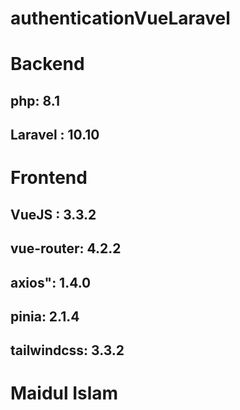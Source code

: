 # authenticationVueLaravel

# Backend

## php: 8.1

## Laravel : 10.10

# Frontend

## VueJS : 3.3.2

## vue-router: 4.2.2

## axios": 1.4.0

## pinia: 2.1.4

## tailwindcss: 3.3.2

# Maidul Islam
